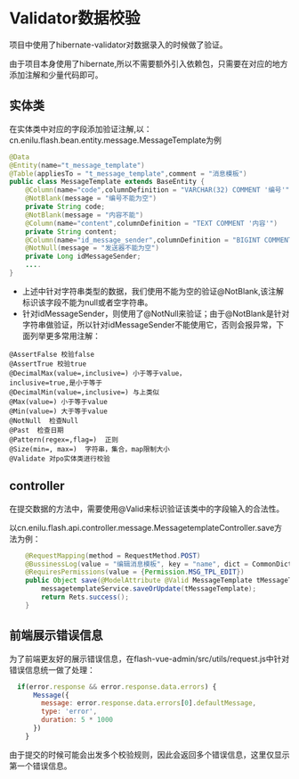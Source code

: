 # Validator数据校验

项目中使用了hibernate-validator对数据录入的时候做了验证。

由于项目本身使用了hibernate,所以不需要额外引入依赖包，只需要在对应的地方添加注解和少量代码即可。


## 实体类

在实体类中对应的字段添加验证注解,以：cn.enilu.flash.bean.entity.message.MessageTemplate为例

```java
@Data
@Entity(name="t_message_template")
@Table(appliesTo = "t_message_template",comment = "消息模板")
public class MessageTemplate extends BaseEntity {
    @Column(name="code",columnDefinition = "VARCHAR(32) COMMENT '编号'")
    @NotBlank(message = "编号不能为空")
    private String code;
    @NotBlank(message = "内容不能")
    @Column(name="content",columnDefinition = "TEXT COMMENT '内容'")
    private String content;
    @Column(name="id_message_sender",columnDefinition = "BIGINT COMMENT '发送者id'")
    @NotNull(message = "发送器不能为空")
    private Long idMessageSender; 
    ....
}
```

- 上述中针对字符串类型的数据，我们使用不能为空的验证@NotBlank,该注解标识该字段不能为null或者空字符串。
- 针对idMessageSender，则使用了@NotNull来验证；由于@NotBlank是针对字符串做验证，所以针对idMessageSender不能使用它，否则会报异常，下面列举更多常用注解：

```
@AssertFalse 校验false
@AssertTrue 校验true
@DecimalMax(value=,inclusive=) 小于等于value，
inclusive=true,是小于等于
@DecimalMin(value=,inclusive=) 与上类似
@Max(value=) 小于等于value
@Min(value=) 大于等于value
@NotNull  检查Null
@Past  检查日期
@Pattern(regex=,flag=)  正则
@Size(min=, max=)  字符串，集合，map限制大小
@Validate 对po实体类进行校验
```

## controller

在提交数据的方法中，需要使用@Valid来标识验证该类中的字段输入的合法性。

以cn.enilu.flash.api.controller.message.MessagetemplateController.save方法为例：

```java
    @RequestMapping(method = RequestMethod.POST)
    @BussinessLog(value = "编辑消息模板", key = "name", dict = CommonDict.class)
    @RequiresPermissions(value = {Permission.MSG_TPL_EDIT})
    public Object save(@ModelAttribute @Valid MessageTemplate tMessageTemplate) {
        messagetemplateService.saveOrUpdate(tMessageTemplate);
        return Rets.success();
    }
```



## 前端展示错误信息

为了前端更友好的展示错误信息，在flash-vue-admin/src/utils/request.js中针对错误信息统一做了处理：
```javascript
  if(error.response && error.response.data.errors) {
      Message({
        message: error.response.data.errors[0].defaultMessage,
        type: 'error',
        duration: 5 * 1000
      })
    }
```
由于提交的时候可能会出发多个校验规则，因此会返回多个错误信息，这里仅显示第一个错误信息。